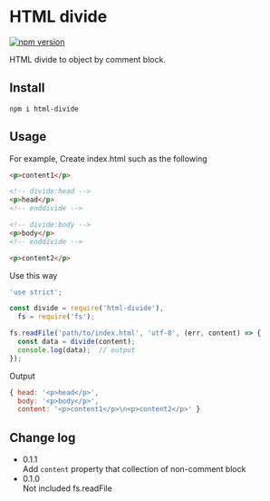 # HTML divide

[![npm version](https://badge.fury.io/js/html-divide.svg)](https://badge.fury.io/js/html-divide)

HTML divide to object by comment block.

## Install

```
npm i html-divide
```

## Usage

For example, Create index.html such as the following

```html
<p>content1</p>

<!-- divide:head -->
<p>head</p>
<!-- enddivide -->

<!-- divide:body -->
<p>body</p>
<!-- enddivide -->

<p>content2</p>

```

Use this way

```js
'use strict';

const divide = require('html-divide'),
  fs = require('fs');

fs.readFile('path/to/index.html', 'utf-8', (err, content) => {
  const data = divide(content);
  console.log(data);  // output
});

```

Output

```js
{ head: '<p>head</p>',
  body: '<p>body</p>',
  content: '<p>content1</p>\n<p>content2</p>' }
```

## Change log

- 0.1.1  
  Add `content` property that collection of non-comment block
- 0.1.0  
  Not included fs.readFile
